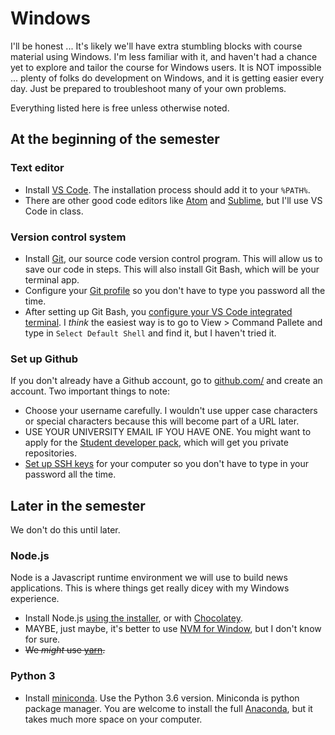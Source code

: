 # Windows

I'll be honest ... It's likely we'll have extra stumbling blocks with course material using Windows. I'm less familiar with it, and haven't had a chance yet to explore and tailor the course for Windows users. It is NOT impossible ... plenty of folks do development on Windows, and it is getting easier every day. Just be prepared to troubleshoot many of your own problems.

Everything listed here is free unless otherwise noted.

## At the beginning of the semester

### Text editor

* Install [VS Code](https://code.visualstudio.com/docs/setup/windows). The installation process should add it to your `%PATH%`.
* There are other good code editors like [Atom](https://atom.io/) and [Sublime](https://www.sublimetext.com/3), but I'll use VS Code in class.

### Version control system

* Install [Git](https://git-scm.com/download/win), our source code version control program. This will allow us to save our code in steps. This will also install Git Bash, which will be your terminal app.
* Configure your [Git profile](https://confluence.atlassian.com/get-started-with-bitbucket/install-and-set-up-git-860009658.html) so you don't have to type you password all the time.
* After setting up Git Bash, you [configure your VS Code integrated terminal](https://code.visualstudio.com/docs/editor/integrated-terminal#_windows). I _think_ the easiest way is to go to View > Command Pallete and type in `Select Default Shell` and find it, but I haven't tried it.

### Set up Github

If you don't already have a Github account, go to [github.com/](http://github.com/) and create an account. Two important things to note:

* Choose your username carefully. I wouldn't use upper case characters or special characters because this will become part of a URL later.
* USE YOUR UNIVERSITY EMAIL IF YOU HAVE ONE. You might want to apply for the [Student developer pack](https://help.github.com/articles/applying-for-a-student-developer-pack/), which will get you private repositories.
* [Set up SSH keys](https://help.github.com/articles/connecting-to-github-with-ssh/) for your computer so you don't have to type in your password all the time.

## Later in the semester

We don't do this until later.

### Node.js

 Node is a Javascript runtime environment we will use to build news applications. This is where things get really dicey with my Windows experience.

* Install Node.js [using the installer](https://nodejs.org/en/download/), or with [Chocolatey](https://nodejs.org/en/download/package-manager/#windows).
* MAYBE, just maybe, it's better to use [NVM for Window](https://danielarancibia.wordpress.com/2017/03/28/install-or-upgrade-nodejs-with-nvm-for-windows/), but I don't know for sure.
* ~~We _might_ use [yarn](https://yarnpkg.com/lang/en/docs/install/#windows-stable).~~

### Python 3

* Install [miniconda](https://conda.io/miniconda.html). Use the Python 3.6 version. Miniconda is python package manager. You are welcome to install the full [Anaconda](https://conda.io/docs/user-guide/install/index.html), but it takes much more space on your computer.
